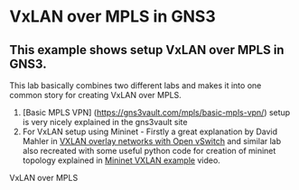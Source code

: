 # VxLAN over MPLS in GNS3

## This example shows setup VxLAN over MPLS in GNS3.

This lab basically combines two different labs and makes it into one common story for creating VxLAN over MPLS. 

1. [Basic MPLS VPN] (https://gns3vault.com/mpls/basic-mpls-vpn/) setup is very nicely explained in the gns3vault site 
2. For VxLAN setup using Mininet - Firstly a great explanation by David Mahler in [VXLAN overlay networks with Open vSwitch](https://www.youtube.com/watch?v=tnSkHhsLqpM) and similar lab also recreated with some useful python code for creation of mininet topology explained in [Mininet VXLAN example](https://www.youtube.com/watch?v=QUmRUSqaAzc) video.


VxLAN over MPLS

